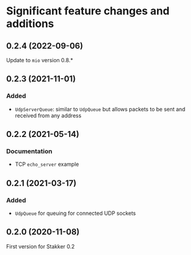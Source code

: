 # Significant feature changes and additions

<!-- see keepachangelog.com for format ideas -->

## 0.2.4 (2022-09-06)

Update to `mio` version 0.8.*

## 0.2.3 (2021-11-01)

### Added

- `UdpServerQueue`: similar to `UdpQueue` but allows packets to be
  sent and received from any address

## 0.2.2 (2021-05-14)

### Documentation

- TCP `echo_server` example

## 0.2.1 (2021-03-17)

### Added

- `UdpQueue` for queuing for connected UDP sockets

## 0.2.0 (2020-11-08)

First version for Stakker 0.2

<!-- Local Variables: -->
<!-- mode: markdown -->
<!-- End: -->
